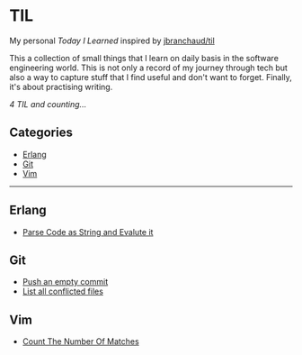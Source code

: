 # TIL

My personal *Today I Learned* inspired by [jbranchaud/til](https://github.com/jbranchaud/til)

This a collection of small things that I learn on daily basis in the software
engineering world. This is not only a record of my journey through tech but also
a way to capture stuff that I find useful and don't want to forget. Finally, it's
about practising writing.

_4 TIL and counting..._

## Categories

* [Erlang](#erlang)
* [Git](#git)
* [Vim](#vim)

---

## Erlang

- [Parse Code as String and Evalute it](erlang/parse-code-as-string-and-evaluate-it.md)

## Git

- [Push an empty commit](git/push-and-empty-commit.md)
- [List all conflicted files](git/list-all-conflicted-flies.md)

## Vim

- [Count The Number Of Matches](vim/count-the-number-of-matches.md)
